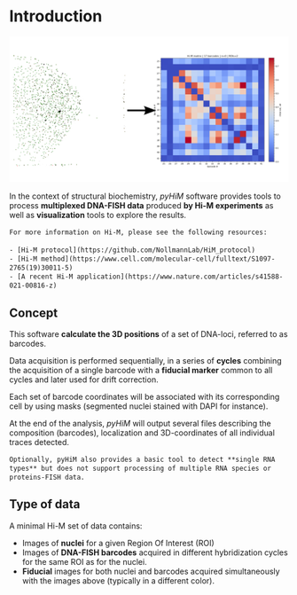 # Introduction

![A *pyHiM* output example](../_static/welcome_illustration.png)

In the context of structural biochemistry, *pyHiM* software provides tools to process **multiplexed DNA-FISH data** produced **by Hi-M experiments** as well as **visualization** tools to explore the results.

```{note}
For more information on Hi-M, please see the following resources:

- [Hi-M protocol](https://github.com/NollmannLab/HiM_protocol)
- [Hi-M method](https://www.cell.com/molecular-cell/fulltext/S1097-2765(19)30011-5)
- [A recent Hi-M application](https://www.nature.com/articles/s41588-021-00816-z)
```

## Concept

This software **calculate the 3D positions** of a set of DNA-loci, referred to as barcodes.

Data acquisition is performed sequentially, in a series of **cycles** combining the acquisition of a single barcode with a **fiducial marker** common to all cycles and later used for drift correction.

Each set of barcode coordinates will be associated with its corresponding cell by using masks (segmented nuclei stained with DAPI for instance). 

At the end of the analysis, *pyHiM* will output several files describing the composition (barcodes), localization and 3D-coordinates of all individual traces detected.

```{note}
Optionally, pyHiM also provides a basic tool to detect **single RNA types** but does not support processing of multiple RNA species or proteins-FISH data.
```

## Type of data

A minimal Hi-M set of data contains:
- Images of **nuclei** for a given Region Of Interest (ROI)
- Images of **DNA-FISH barcodes** acquired in different hybridization cycles for the same ROI as for the nuclei.
- **Fiducial** images for both nuclei and barcodes acquired simultaneously with the images above (typically in a different color).